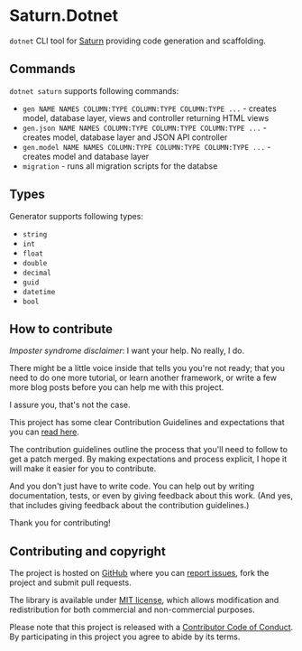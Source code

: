 # Saturn.Dotnet

`dotnet` CLI tool for [Saturn](https://github.com/Krzysztof-Cieslak/Saturn) providing code generation and scaffolding.

## Commands

`dotnet saturn` supports following commands:

* `gen NAME NAMES COLUMN:TYPE COLUMN:TYPE COLUMN:TYPE ...` - creates model, database layer, views and controller returning HTML views
* `gen.json NAME NAMES COLUMN:TYPE COLUMN:TYPE COLUMN:TYPE ...` - creates model, database layer and JSON API controller
* `gen.model NAME NAMES COLUMN:TYPE COLUMN:TYPE COLUMN:TYPE ...` - creates model and database layer
* `migration` - runs all migration scripts for the databse

## Types

Generator supports following types:

* `string`
* `int`
* `float`
* `double`
* `decimal`
* `guid`
* `datetime`
* `bool`

## How to contribute

*Imposter syndrome disclaimer*: I want your help. No really, I do.

There might be a little voice inside that tells you you're not ready; that you need to do one more tutorial, or learn another framework, or write a few more blog posts before you can help me with this project.

I assure you, that's not the case.

This project has some clear Contribution Guidelines and expectations that you can [read here](https://github.com/Krzysztof-Cieslak/Saturn.Dotnet/blob/master/CONTRIBUTING.md).

The contribution guidelines outline the process that you'll need to follow to get a patch merged. By making expectations and process explicit, I hope it will make it easier for you to contribute.

And you don't just have to write code. You can help out by writing documentation, tests, or even by giving feedback about this work. (And yes, that includes giving feedback about the contribution guidelines.)

Thank you for contributing!


## Contributing and copyright

The project is hosted on [GitHub](https://github.com/Krzysztof-Cieslak/Saturn.Dotnet) where you can [report issues](https://github.com/Krzysztof-Cieslak/Saturn.Dotnet/issues), fork
the project and submit pull requests.

The library is available under [MIT license](https://github.com/Krzysztof-Cieslak/Saturn.Dotnet/blob/master/LICENSE.md), which allows modification and redistribution for both commercial and non-commercial purposes.

Please note that this project is released with a [Contributor Code of Conduct](CODE_OF_CONDUCT.md). By participating in this project you agree to abide by its terms.
